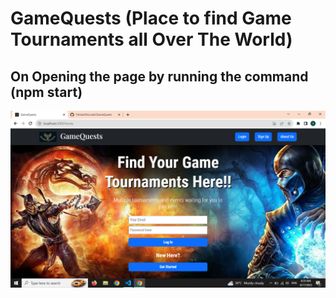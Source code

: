 # GameQuests (Place to find Game Tournaments all Over The World)
## On Opening the page by running the command (npm start)
![](https://github.com/VibhashDwivedi/GameQuests/blob/main/Screenshots/LandingPage.png)

